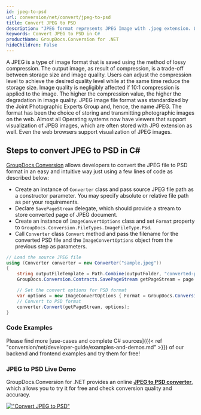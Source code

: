 ```yaml
---
id: jpeg-to-psd
url: conversion/net/convert/jpeg-to-psd
title: Convert JPEG to PSD
description: "JPEG format represents JPEG Image with .jpeg extension. Learn how to convert JPEG to PSD file programmatically in C# language using GroupDocs.Conversion for .NET library."
keywords: Convert JPEG to PSD in C#
productName: GroupDocs.Conversion for .NET
hideChildren: False
---
```


A JPEG is a type of image format that is saved using the method of lossy compression. The output image, as result of compression, is a trade-off between storage size and image quality. Users can adjust the compression level to achieve the desired quality level while at the same time reduce the storage size. Image quality is negligibly affected if 10:1 compression is applied to the image.  The higher the compression value, the higher the degradation in image quality. JPEG image file format was standardized by the Joint Photographic Experts Group and, hence, the name JPEG. The format has been the choice of storing and transmitting photographic images on the web. Almost all Operating systems now have viewers that support visualization of JPEG images, which are often stored with JPG extension as well. Even the web browsers support visualization of JPEG images.

## Steps to convert JPEG to PSD in C#

[GroupDocs.Conversion](https://products.groupdocs.com/conversion/net) allows developers to convert the JPEG file to PSD format in an easy and intuitive way just using a few lines of code as described below:

* Create an instance of `Converter` class and pass source JPEG file path as a constructor parameter. You may specify absolute or relative file path as per your requirements. 
* Declare `SavePageStream` delegate, which should provide a stream to store converted page of JPEG document.
* Create an instance of `ImageConvertOptions` class and set `Format` property to `GroupDocs.Conversion.FileTypes.ImageFileType.Psd`.
* Call `Converter` class `Convert` method and pass the filename for the converted PSD file and the `ImageConvertOptions` object from the previous step as parameters.

```csharp
// Load the source JPEG file
using (Converter converter = new Converter("sample.jpeg"))
{
    string outputFileTemplate = Path.Combine(outputFolder, "converted-page-{0}.psd");
    GroupDocs.Conversion.Contracts.SavePageStream getPageStream = page => new FileStream(string.Format(outputFileTemplate, page), FileMode.Create);

    // Set the convert options for PSD format
    var options = new ImageConvertOptions { Format = GroupDocs.Conversion.FileTypes.ImageFileType.Psd };   
    // Convert to PSD format
    converter.Convert(getPageStream, options);
}
```

### Code Examples

Please find more [use-cases and complete C# sources]({{< ref "conversion/net/developer-guide/examples-and-demos.md" >}}) of our backend and frontend examples and try them for free!

### JPEG to PSD Live Demo

GroupDocs.Conversion for .NET provides an online [**JPEG to PSD converter**](https://products.groupdocs.app/conversion/jpeg-to-psd), which allows you to try it for free and check conversion quality and accuracy.

[!["Convert JPEG to PSD"](conversion/net/images/convert-to-psd/convert-jpeg-to-psd.png)](https://products.groupdocs.app/conversion/jpeg-to-psd)